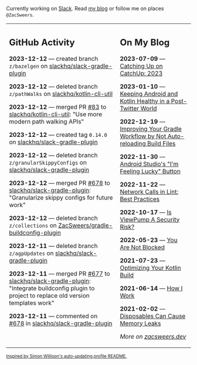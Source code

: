 Currently working on [Slack](https://slack.com/). Read [my blog](https://zacsweers.dev/) or follow me on places `@ZacSweers`.

<table><tr><td valign="top" width="60%">

## GitHub Activity
<!-- githubActivity starts -->
**2023-12-12** — created branch `z/bazelgen` on [slackhq/slack-gradle-plugin](https://github.com/slackhq/slack-gradle-plugin)

**2023-12-12** — deleted branch `z/pathWalks` on [slackhq/kotlin-cli-util](https://github.com/slackhq/kotlin-cli-util)

**2023-12-12** — merged PR [#83](https://github.com/slackhq/kotlin-cli-util/pull/83) to [slackhq/kotlin-cli-util](https://github.com/slackhq/kotlin-cli-util): "Use more modern path walking APIs"

**2023-12-12** — created tag `0.14.0` on [slackhq/slack-gradle-plugin](https://github.com/slackhq/slack-gradle-plugin)

**2023-12-12** — deleted branch `z/granularSkippyConfigs` on [slackhq/slack-gradle-plugin](https://github.com/slackhq/slack-gradle-plugin)

**2023-12-12** — merged PR [#678](https://github.com/slackhq/slack-gradle-plugin/pull/678) to [slackhq/slack-gradle-plugin](https://github.com/slackhq/slack-gradle-plugin): "Granularize skippy configs for future work"

**2023-12-12** — deleted branch `z/collections` on [ZacSweers/gradle-buildconfig-plugin](https://github.com/ZacSweers/gradle-buildconfig-plugin)

**2023-12-11** — deleted branch `z/agpUpdates` on [slackhq/slack-gradle-plugin](https://github.com/slackhq/slack-gradle-plugin)

**2023-12-11** — merged PR [#677](https://github.com/slackhq/slack-gradle-plugin/pull/677) to [slackhq/slack-gradle-plugin](https://github.com/slackhq/slack-gradle-plugin): "Integrate buildconfig plugin to project to replace old version templates work"

**2023-12-11** — commented on [#678](https://github.com/slackhq/slack-gradle-plugin/pull/678#issuecomment-1851069050) in [slackhq/slack-gradle-plugin](https://github.com/slackhq/slack-gradle-plugin)
<!-- githubActivity ends -->
</td><td valign="top" width="40%">

## On My Blog
<!-- blog starts -->
**2023-07-09** — [Catching Up on CatchUp: 2023](https://www.zacsweers.dev/catching-up-on-catchup-2023/)

**2023-01-10** — [Keeping Android and Kotlin Healthy in a Post-Twitter World](https://www.zacsweers.dev/keeping-android-healthy/)

**2022-12-19** — [Improving Your Gradle Workflow by Not Auto-reloading Build Files](https://www.zacsweers.dev/improving-your-workflow-by-not-auto-reloading-build-files/)

**2022-11-30** — [Android Studio's "I'm Feeling Lucky" Button](https://www.zacsweers.dev/android-studios-im-feeling-lucky-button/)

**2022-11-22** — [Network Calls in Lint: Best Practices](https://www.zacsweers.dev/network-calls-in-lint-best-practices/)

**2022-10-17** — [Is ViewPump A Security Risk?](https://www.zacsweers.dev/is-viewpump-a-security-risk/)

**2022-05-23** — [You Are Not Blocked](https://www.zacsweers.dev/you-are-not-blocked/)

**2021-07-23** — [Optimizing Your Kotlin Build](https://www.zacsweers.dev/optimizing-your-kotlin-build/)

**2021-06-14** — [How I Work](https://www.zacsweers.dev/how-i-work/)

**2021-02-02** — [Disposables Can Cause Memory Leaks](https://www.zacsweers.dev/disposables-can-cause-memory-leaks/)
<!-- blog ends -->
_More on [zacsweers.dev](https://zacsweers.dev/)_
</td></tr></table>

<sub><a href="https://simonwillison.net/2020/Jul/10/self-updating-profile-readme/">Inspired by Simon Willison's auto-updating profile README.</a></sub>